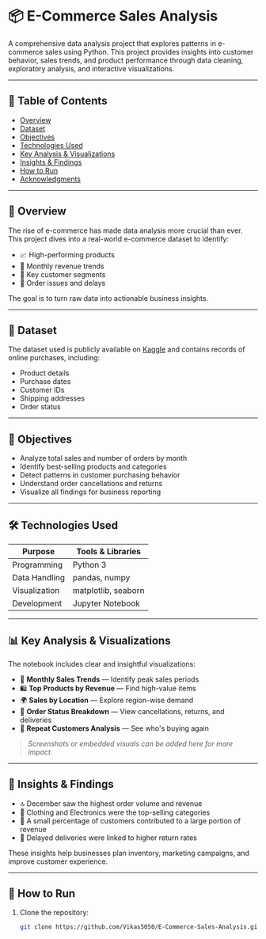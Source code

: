 # 📦 E-Commerce Sales Analysis

A comprehensive data analysis project that explores patterns in e-commerce sales using Python. This project provides insights into customer behavior, sales trends, and product performance through data cleaning, exploratory analysis, and interactive visualizations.

---

## 📌 Table of Contents

- [Overview](#overview)
- [Dataset](#dataset)
- [Objectives](#objectives)
- [Technologies Used](#technologies-used)
- [Key Analysis & Visualizations](#key-analysis--visualizations)
- [Insights & Findings](#insights--findings)
- [How to Run](#how-to-run)
- [Acknowledgments](#acknowledgments)

---

## 🧠 Overview

The rise of e-commerce has made data analysis more crucial than ever. This project dives into a real-world e-commerce dataset to identify:
- 📈 High-performing products
- 📅 Monthly revenue trends
- 👥 Key customer segments
- 🚚 Order issues and delays

The goal is to turn raw data into actionable business insights.

---

## 📂 Dataset

The dataset used is publicly available on [Kaggle](https://www.kaggle.com/) and contains records of online purchases, including:
- Product details  
- Purchase dates  
- Customer IDs  
- Shipping addresses  
- Order status

---

## 🎯 Objectives

- Analyze total sales and number of orders by month  
- Identify best-selling products and categories  
- Detect patterns in customer purchasing behavior  
- Understand order cancellations and returns  
- Visualize all findings for business reporting

---

## 🛠 Technologies Used

| Purpose         | Tools & Libraries                     |
|----------------|----------------------------------------|
| Programming     | Python 3                               |
| Data Handling   | pandas, numpy                          |
| Visualization   | matplotlib, seaborn                    |
| Development     | Jupyter Notebook                       |

---

## 📊 Key Analysis & Visualizations

The notebook includes clear and insightful visualizations:

- 📆 **Monthly Sales Trends** — Identify peak sales periods  
- 🛍 **Top Products by Revenue** — Find high-value items  
- 🌍 **Sales by Location** — Explore region-wise demand  
- 🧾 **Order Status Breakdown** — View cancellations, returns, and deliveries  
- 🔁 **Repeat Customers Analysis** — See who's buying again  

> *Screenshots or embedded visuals can be added here for more impact.*

---

## 📌 Insights & Findings

- 🔝 December saw the highest order volume and revenue  
- 👗 Clothing and Electronics were the top-selling categories  
- 💸 A small percentage of customers contributed to a large portion of revenue  
- 🚚 Delayed deliveries were linked to higher return rates  

These insights help businesses plan inventory, marketing campaigns, and improve customer experience.

---

## 🚀 How to Run

1. Clone the repository:
   ```bash
   git clone https://github.com/Vikas5050/E-Commerce-Sales-Analysis.git
